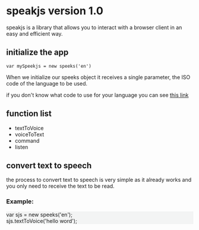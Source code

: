 # speakjs version 1.0
speakjs is a library that allows you to interact with a browser client in an easy and efficient way.
<h2>initialize the app</h2>
<code>var mySpeekjs = new speeks('en')</code><br>
<p>When we initialize our speeks object it receives a single parameter, the ISO code of the language to be used.</p>
<p>if you don't know what code to use for your language you can see <a href="https://www.w3schools.com/tags/ref_language_codes.asp">this link</a></p>
<h2>function list</h2>
<ul>
  <li>textToVoice</li>
  <li>voiceToText</li>
  <li>command</li>
  <li>listen</li>
</ul>
<h2>convert text to speech</h2>
<p>the process to convert text to speech is very simple as it already works and you only need to receive the text to be read.</p>
<h3>Example:</h3>
<div style="background-color: #f3f4f4;min-width:50%;">
  <p>var sjs = new speeks('en');<br>
  sjs.textToVoice('hello word');</p>
</div>
